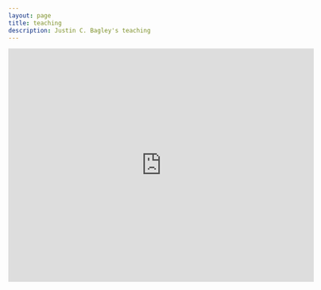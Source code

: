 ```yaml
---
layout: page
title: teaching
description: Justin C. Bagley's teaching
---
```


<iframe src="https://www.slideshare.net/justinbagley/slideshelf" width="615px" height="470px" frameborder="0" marginwidth="0" marginheight="0" scrolling="no" style="border:none;" allowfullscreen webkitallowfullscreen mozallowfullscreen></iframe>
